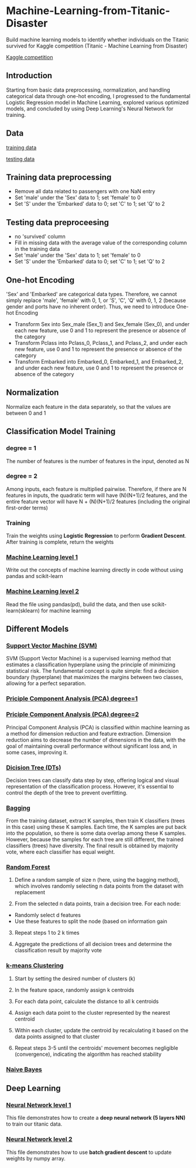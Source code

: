 # Machine-Learning-from-Titanic-Disaster
Build machine learning models to identify whether individuals on the Titanic survived for Kaggle competition (Titanic - Machine Learning from Disaster)

[Kaggle competition](https://www.kaggle.com/competitions/titanic)

## Introduction
Starting from basic data preprocessing, normalization, and handling categorical data through one-hot encoding, I progressed to the fundamental Logistic Regression model in Machine Learning, explored various optimized models, and concluded by using Deep Learning's Neural Network for training. 

## Data
[training data](https://github.com/johnson70630/titanic-data-machine-learning/blob/main/titanic_competition/titanic_data/train.csv)

[testing data](https://github.com/johnson70630/titanic-data-machine-learning/blob/main/titanic_competition/titanic_data/test.csv)

## Training data preprocessing
- Remove all data related to passengers with one NaN entry
- Set 'male' under the 'Sex' data to 1; set 'female' to 0
- Set 'S' under the 'Embarked' data to 0; set 'C' to 1; set 'Q' to 2

## Testing data preproceesing
- no 'survived' column
- Fill in missing data with the average value of the corresponding column in the training data
- Set 'male' under the 'Sex' data to 1; set 'female' to 0
- Set 'S' under the 'Embarked' data to 0; set 'C' to 1; set 'Q' to 2

## One-hot Encoding
'Sex' and 'Embarked' are categorical data types. Therefore, we cannot simply replace 'male', 'female' with 0, 1, or 'S', 'C', 'Q' with 0, 1, 2 (because gender and ports have no inherent order). Thus, we need to introduce One-hot Encoding

- Transform Sex into Sex_male (Sex_1) and Sex_female (Sex_0), and under each new feature, use 0 and 1 to represent the presence or absence of the category
- Transform Pclass into Pclass_0, Pclass_1, and Pclass_2, and under each new feature, use 0 and 1 to represent the presence or absence of the category
- Transform Embarked into Embarked_0, Embarked_1, and Embarked_2, and under each new feature, use 0 and 1 to represent the presence or absence of the category

## Normalization
Normalize each feature in the data separately, so that the values are between 0 and 1

## Classification Model Training
### degree = 1
The number of features is the number of features in the input, denoted as N

### degree = 2
Among inputs, each feature is multiplied pairwise. Therefore, if there are N features in inputs, the quadratic term will have (N)(N+1)/2 features, and the entire feature vector will have N + (N)(N+1)/2 features (including the original first-order terms)

### Training
Train the weights using **Logistic Regression** to perform **Gradient Descent**. After training is complete, return the weights

### [Machine Learning level 1](https://github.com/johnson70630/titanic-data-machine-learning/blob/main/titanic_competition/titanic_level1.py)
Write out the concepts of machine learning directly in code without using pandas and scikit-learn

### [Machine Learning level 2](https://github.com/johnson70630/titanic-data-machine-learning/blob/main/titanic_competition/titanic_level2.py)
Read the file using pandas(pd), build the data, and then use scikit-learn(sklearn) for machine learning

## Different Models

### [Support Vector Machine (SVM)](https://github.com/johnson70630/titanic-data-machine-learning/blob/main/titanic_optimization/titanic_pandas_svm.py)
SVM (Support Vector Machine) is a supervised learning method that estimates a classification hyperplane using the principle of minimizing statistical risk. The fundamental concept is quite simple: find a decision boundary (hyperplane) that maximizes the margins between two classes, allowing for a perfect separation.

### [Priciple Component Analysis (PCA) degree=1](https://github.com/johnson70630/titanic-data-machine-learning/blob/main/titanic_optimization/titanic_pandas_pca_degree1.py)
### [Priciple Component Analysis (PCA) degree=2](https://github.com/johnson70630/titanic-data-machine-learning/blob/main/titanic_optimization/titanic_pandas_pca_degree2.py)
Principal Component Analysis (PCA) is classified within machine learning as a method for dimension reduction and feature extraction. Dimension reduction aims to decrease the number of dimensions in the data, with the goal of maintaining overall performance without significant loss and, in some cases, improving it.

### [Dicision Tree (DTs)](https://github.com/johnson70630/titanic-data-machine-learning/blob/main/titanic_optimization/titanic_pandas_decision_tree.py)
Decision trees can classify data step by step, offering logical and visual representation of the classification process. However, it's essential to control the depth of the tree to prevent overfitting.

### [Bagging](https://github.com/johnson70630/titanic-data-machine-learning/blob/main/titanic_optimization/titanic_bagging_classifier.py)
From the training dataset, extract K samples, then train K classifiers (trees in this case) using these K samples. Each time, the K samples are put back into the population, so there is some data overlap among these K samples. However, because the samples for each tree are still different, the trained classifiers (trees) have diversity. The final result is obtained by majority vote, where each classifier has equal weight.

### [Random Forest](https://github.com/johnson70630/titanic-data-machine-learning/blob/main/titanic_optimization/titanic_random_forest.py)
1. Define a random sample of size n (here, using the bagging method), which involves randomly selecting n data points from the dataset with replacement

2. From the selected n data points, train a decision tree. For each node:
 - Randomly select d features
 - Use these features to split the node (based on information gain
3. Repeat steps 1 to 2 k times

4. Aggregate the predictions of all decision trees and determine the classification result by majority vote 

### [k-means Clustering](https://github.com/johnson70630/titanic-data-machine-learning/blob/main/titanic_optimization/titanic_k_means.py)
1. Start by setting the desired number of clusters (k)

2. In the feature space, randomly assign k centroids

3. For each data point, calculate the distance to all k centroids

4. Assign each data point to the cluster represented by the nearest centroid

5. Within each cluster, update the centroid by recalculating it based on the data points assigned to that cluster

6. Repeat steps 3-5 until the centroids' movement becomes negligible (convergence), indicating the algorithm has reached stability

### [Naive Bayes](https://github.com/johnson70630/titanic-data-machine-learning/blob/main/titanic_optimization/titanic_naive_bayes%20.ipynb)

## Deep Learning

### [Neural Network level 1](https://github.com/johnson70630/titanic-data-machine-learning/blob/main/titanic_deep_learning/titanic_deep_nn.py)
This file demonstrates how to create a **deep neural network (5 layers NN)** to train our titanic data.

### [Neural Network level 2](https://github.com/johnson70630/titanic-data-machine-learning/blob/main/titanic_deep_learning/titanic_nn.py)
This file demonstrates how to use **batch gradient descent** to update weights by numpy array.
